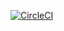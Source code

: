 [![CircleCI](https://circleci.com/gh/joeziemba/rpg-workshop.svg?style=svg)](https://circleci.com/gh/joeziemba/rpg-workshop)
